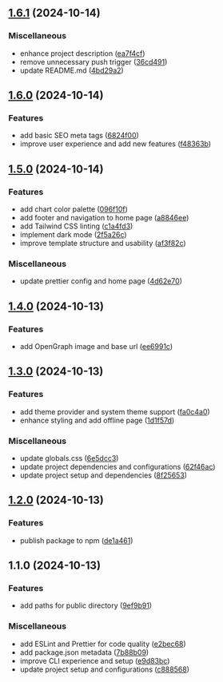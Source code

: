 

## [1.6.1](https://github.com/berlinbruno/nextjs-starter/compare/v1.6.0...v1.6.1) (2024-10-14)

### Miscellaneous

* enhance project description ([ea7f4cf](https://github.com/berlinbruno/nextjs-starter/commit/ea7f4cf6bdf130baba7154adfc3ba76edfae8c0a))
* remove unnecessary push trigger ([36cd491](https://github.com/berlinbruno/nextjs-starter/commit/36cd491bfd20e0d27d04cccc5d172763b6d7f5a1))
* update README.md ([4bd29a2](https://github.com/berlinbruno/nextjs-starter/commit/4bd29a2cbef84dc6aa21cd7f4731615184804b34))

## [1.6.0](https://github.com/berlinbruno/nextjs-starter/compare/v1.5.0...v1.6.0) (2024-10-14)

### Features

* add basic SEO meta tags ([6824f00](https://github.com/berlinbruno/nextjs-starter/commit/6824f00ba2130f97282fbce490064cb6f77d19df))
* improve user experience and add new features ([f48363b](https://github.com/berlinbruno/nextjs-starter/commit/f48363bdc3caa93a4bc7a0ed5fa8bc03aa7a70ad))

## [1.5.0](https://github.com/berlinbruno/nextjs-starter/compare/v1.4.0...v1.5.0) (2024-10-14)

### Features

* add chart color palette ([096f10f](https://github.com/berlinbruno/nextjs-starter/commit/096f10f22d5b6a1056014769995bb9683346d37f))
* add footer and navigation to home page ([a8846ee](https://github.com/berlinbruno/nextjs-starter/commit/a8846ee1ac8006643455cc560c17518b4026373c))
* add Tailwind CSS linting ([c1a4fd3](https://github.com/berlinbruno/nextjs-starter/commit/c1a4fd3de61c91bda0797e70f96298a77743c032))
* implement dark mode ([2f5a26c](https://github.com/berlinbruno/nextjs-starter/commit/2f5a26ca27240ca12a12aab5ed6e5536889c66a7))
* improve template structure and usability ([af3f82c](https://github.com/berlinbruno/nextjs-starter/commit/af3f82c9576eab65ee766c81f72a3700f6bede9c))

### Miscellaneous

* update prettier config and home page ([4d62e70](https://github.com/berlinbruno/nextjs-starter/commit/4d62e709e73df37ccea9a8fbb27be7124683857a))

## [1.4.0](https://github.com/berlinbruno/nextjs-starter/compare/v1.3.0...v1.4.0) (2024-10-13)

### Features

* add OpenGraph image and base url ([ee6991c](https://github.com/berlinbruno/nextjs-starter/commit/ee6991c8a659651ef04465673c48ec905c0eb02e))

## [1.3.0](https://github.com/berlinbruno/nextjs-starter/compare/v1.2.0...v1.3.0) (2024-10-13)

### Features

* add theme provider and system theme support ([fa0c4a0](https://github.com/berlinbruno/nextjs-starter/commit/fa0c4a0caa21ca93448a627ac0ff2e7beedfd2ed))
* enhance styling and add offline page ([1d1f57d](https://github.com/berlinbruno/nextjs-starter/commit/1d1f57ddb7c614ef75227cc6da6c404a8e50a288))

### Miscellaneous

* update globals.css ([6e5dcc3](https://github.com/berlinbruno/nextjs-starter/commit/6e5dcc3e935bdf583c70e47e823961592fa10950))
* update project dependencies and configurations ([62f46ac](https://github.com/berlinbruno/nextjs-starter/commit/62f46ac3a8494be60018f87f49ae7b02869d74fa))
* update project setup and dependencies ([8f25653](https://github.com/berlinbruno/nextjs-starter/commit/8f256537d9ac8b073a5e10568073ec48e43792db))

## [1.2.0](https://github.com/berlinbruno/nextjs-starter/compare/v1.1.0...v1.2.0) (2024-10-13)

### Features

* publish package to npm ([de1a461](https://github.com/berlinbruno/nextjs-starter/commit/de1a4618d29368e0cfe1ea866939331c3bbb8919))

## 1.1.0 (2024-10-13)

### Features

* add paths for public directory ([9ef9b91](https://github.com/berlinbruno/nextjs-starter/commit/9ef9b91d3559a26292ff6e968af3089eddc86700))

### Miscellaneous

* add ESLint and Prettier for code quality ([e2bec68](https://github.com/berlinbruno/nextjs-starter/commit/e2bec6892dadb1284cf195e7b6b613d9fe177a9b))
* add package.json metadata ([7b88b09](https://github.com/berlinbruno/nextjs-starter/commit/7b88b095648a85e9ccbe429d855707bd7f725817))
* improve CLI experience and setup ([e9d83bc](https://github.com/berlinbruno/nextjs-starter/commit/e9d83bc8e1a8ed6f4d93c9cec23798eb7e41527a))
* update project setup and configurations ([c888568](https://github.com/berlinbruno/nextjs-starter/commit/c8885680c121234d22432ab20a226e4f705e09cd))
